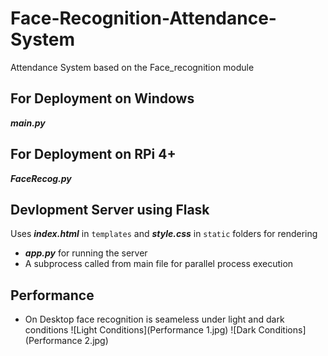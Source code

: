 # Face-Recognition-Attendance-System
Attendance System based on the Face_recognition module 

## For Deployment on Windows
***main.py***

## For Deployment on RPi 4+
***FaceRecog.py***

## Devlopment Server using Flask

Uses ***index.html*** in `templates` and ***style.css*** in `static` folders for rendering
- ***app.py*** for running the server
- A subprocess called from main file for parallel process execution

## Performance
- On Desktop face recognition is seameless under light and dark conditions
  ![Light Conditions](Performance 1.jpg) ![Dark Conditions](Performance 2.jpg)
